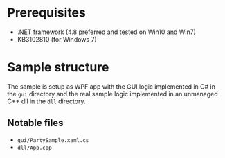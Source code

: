 # Prerequisites

* .NET framework (4.8 preferred and tested on Win10 and Win7)
* KB3102810 (for Windows 7)

# Sample structure

The sample is setup as WPF app with the GUI logic implemented in C# in the `gui` directory and the real sample logic implemented in an unmanaged C++ dll in the `dll` directory.

## Notable files

* `gui/PartySample.xaml.cs`
* `dll/App.cpp`
